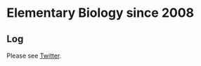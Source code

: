 # Elementary Biology since 2008

## Log
Please see [Twitter](https://twitter.com/search?q=%23%E5%88%9D%E6%AD%A9%E3%81%8B%E3%82%89%E3%81%AE%E7%94%9F%E7%89%A9%E5%AD%A6%20%40ko_ash&src=typd).